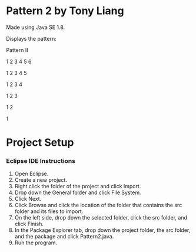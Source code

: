 # Pattern 2 by Tony Liang

Made using Java SE 1.8.

Displays the pattern:

Pattern II

1 2 3 4 5 6

1 2 3 4 5

1 2 3 4

1 2 3

1 2

1

# Project Setup

### Eclipse IDE Instructions
1. Open Eclipse.
2. Create a new project.
3. Right click the folder of the project and click Import.
4. Drop down the General folder and click File System.
5. Click Next.
6. Click Browse and click the location of the folder that contains the src folder and its files to import.
7. On the left side, drop down the selected folder, click the src folder, and click Finish.
8. In the Package Explorer tab, drop down the project folder, the src folder, and the package and click Pattern2.java.
9. Run the program.